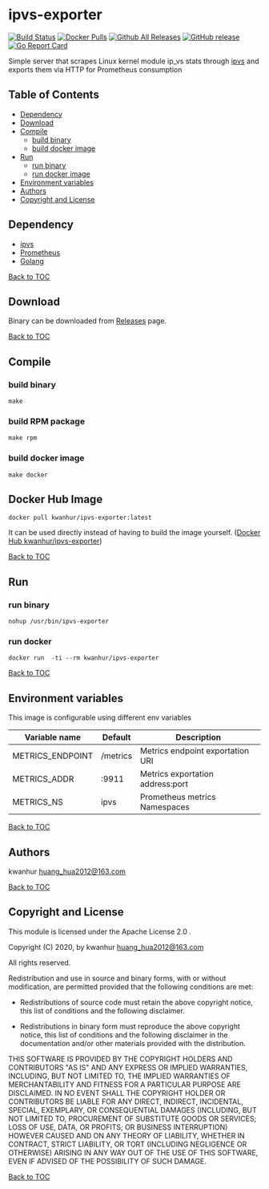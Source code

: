 # ipvs-exporter

[![Build Status](https://travis-ci.org/kwanhur/ipvs-exporter.svg?branch=master)](https://travis-ci.org/kwanhur/ipvs-exporter)
[![Docker Pulls](https://img.shields.io/docker/pulls/kwanhur/ipvs-exporter.svg)](https://hub.docker.com/r/kwanhur/ipvs-exporter)
[![Github All Releases](https://img.shields.io/github/downloads/kwanhur/ipvs-exporter/total.svg)](https://github.com/kwanhur/ipvs-exporter)
[![GitHub release](https://img.shields.io/github/release/kwanhur/ipvs-exporter.svg)](https://github.com/kwanhur/ipvs-exporter)
[![Go Report Card](https://goreportcard.com/badge/github.com/kwanhur/ipvs-exporter)](https://goreportcard.com/report/github.com/kwanhur/ipvs-exporter)

Simple server that scrapes Linux kernel module ip_vs stats through [ipvs](https://github.com/moby/ipvs) and exports them via HTTP for Prometheus consumption

## Table of Contents
* [Dependency](#dependency)
* [Download](#download)
* [Compile](#compile)
  * [build binary](#build-binary)
  * [build docker image](#build-docker-image)
* [Run](#run)
  * [run binary](#run-binary)
  * [run docker image](#run-docker)
* [Environment variables](#environment-variables)
* [Authors](#authors)
* [Copyright and License](#copyright-and-license)

## Dependency

* [ipvs](https://github.com/moby/ipvs)
* [Prometheus](https://prometheus.io/)
* [Golang](https://golang.org/)

[Back to TOC](#table-of-contents)

## Download

Binary can be downloaded from [Releases](https://github.com/kwanhur/ipvs-exporter/releases) page.

[Back to TOC](#table-of-contents)

## Compile

### build binary

``` shell
make
```

### build RPM package
``` shell
make rpm
```

### build docker image
``` shell
make docker
```

## Docker Hub Image
``` shell
docker pull kwanhur/ipvs-exporter:latest
```
It can be used directly instead of having to build the image yourself.
([Docker Hub kwanhur/ipvs-exporter](https://hub.docker.com/r/kwanhur/ipvs-exporter/))

[Back to TOC](#table-of-contents)

## Run

### run binary
``` shell
nohup /usr/bin/ipvs-exporter
```

### run docker
```
docker run  -ti --rm kwanhur/ipvs-exporter
```

[Back to TOC](#table-of-contents)

## Environment variables

This image is configurable using different env variables

| Variable name    | Default  | Description                      |
|------------------|----------|----------------------------------|
| METRICS_ENDPOINT | /metrics | Metrics endpoint exportation URI |
| METRICS_ADDR     | :9911    | Metrics exportation address:port |
| METRICS_NS       | ipvs     | Prometheus metrics Namespaces    |

[Back to TOC](#table-of-contents)

## Authors

kwanhur <huang_hua2012@163.com>

[Back to TOC](#table-of-contents)

## Copyright and License

This module is licensed under the Apache License 2.0 .

Copyright (C) 2020, by kwanhur <huang_hua2012@163.com>

All rights reserved.

Redistribution and use in source and binary forms, with or without modification, are permitted provided that the following conditions are met:

* Redistributions of source code must retain the above copyright notice, this list of conditions and the following disclaimer.

* Redistributions in binary form must reproduce the above copyright notice, this list of conditions and the following disclaimer in the documentation and/or other materials provided with the distribution.

THIS SOFTWARE IS PROVIDED BY THE COPYRIGHT HOLDERS AND CONTRIBUTORS "AS IS" AND ANY EXPRESS OR IMPLIED WARRANTIES, INCLUDING, BUT NOT LIMITED TO, THE IMPLIED WARRANTIES OF MERCHANTABILITY AND FITNESS FOR A PARTICULAR PURPOSE ARE DISCLAIMED. IN NO EVENT SHALL THE COPYRIGHT HOLDER OR CONTRIBUTORS BE LIABLE FOR ANY DIRECT, INDIRECT, INCIDENTAL, SPECIAL, EXEMPLARY, OR CONSEQUENTIAL DAMAGES (INCLUDING, BUT NOT LIMITED TO, PROCUREMENT OF SUBSTITUTE GOODS OR SERVICES; LOSS OF USE, DATA, OR PROFITS; OR BUSINESS INTERRUPTION) HOWEVER CAUSED AND ON ANY THEORY OF LIABILITY, WHETHER IN CONTRACT, STRICT LIABILITY, OR TORT (INCLUDING NEGLIGENCE OR OTHERWISE) ARISING IN ANY WAY OUT OF THE USE OF THIS SOFTWARE, EVEN IF ADVISED OF THE POSSIBILITY OF SUCH DAMAGE.

[Back to TOC](#table-of-contents)